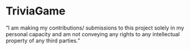 # TriviaGame


“I am making my contributions/ submissions to this project solely in my personal capacity and am not conveying any rights to any intellectual property of any third parties.”
